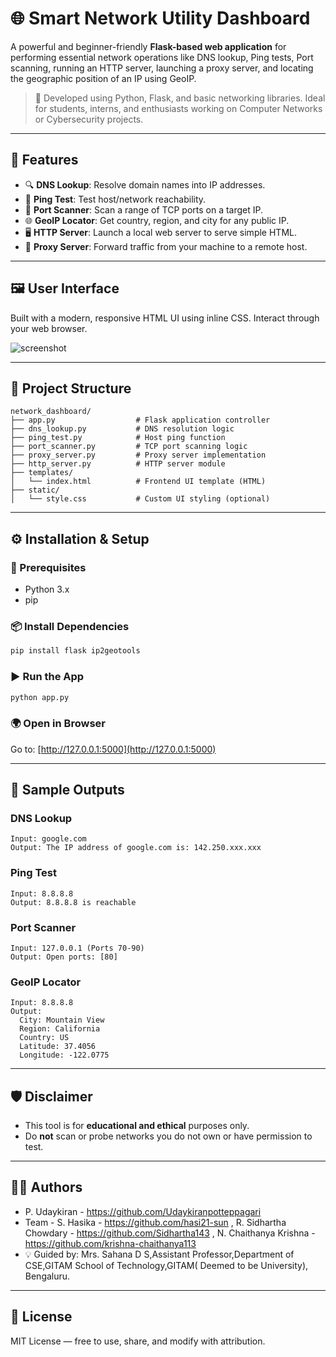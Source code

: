 # 🌐 Smart Network Utility Dashboard

A powerful and beginner-friendly **Flask-based web application** for performing essential network operations like DNS lookup, Ping tests, Port scanning, running an HTTP server, launching a proxy server, and locating the geographic position of an IP using GeoIP.

> 🔧 Developed using Python, Flask, and basic networking libraries. Ideal for students, interns, and enthusiasts working on Computer Networks or Cybersecurity projects.

---

## 🚀 Features

- 🔍 **DNS Lookup**: Resolve domain names into IP addresses.
- 🏓 **Ping Test**: Test host/network reachability.
- 🔐 **Port Scanner**: Scan a range of TCP ports on a target IP.
- 🌐 **GeoIP Locator**: Get country, region, and city for any public IP.
- 🖥️ **HTTP Server**: Launch a local web server to serve simple HTML.
- 🔁 **Proxy Server**: Forward traffic from your machine to a remote host.

---

## 🖼️ User Interface

Built with a modern, responsive HTML UI using inline CSS. Interact through your web browser.

![screenshot](https://via.placeholder.com/600x300?text=Smart+Network+Utility+Dashboard)

---

## 📂 Project Structure

```
network_dashboard/
├── app.py                  # Flask application controller
├── dns_lookup.py           # DNS resolution logic
├── ping_test.py            # Host ping function
├── port_scanner.py         # TCP port scanning logic
├── proxy_server.py         # Proxy server implementation
├── http_server.py          # HTTP server module
├── templates/
│   └── index.html          # Frontend UI template (HTML)
├── static/
│   └── style.css           # Custom UI styling (optional)
```

---

## ⚙️ Installation & Setup

### 🔧 Prerequisites

- Python 3.x
- pip

### 📦 Install Dependencies

```bash
pip install flask ip2geotools
```

### ▶️ Run the App

```bash
python app.py
```

### 🌍 Open in Browser

Go to: [http://127.0.0.1:5000](http://127.0.0.1:5000)

---

## 📸 Sample Outputs

### DNS Lookup
```
Input: google.com
Output: The IP address of google.com is: 142.250.xxx.xxx
```

### Ping Test
```
Input: 8.8.8.8
Output: 8.8.8.8 is reachable
```

### Port Scanner
```
Input: 127.0.0.1 (Ports 70-90)
Output: Open ports: [80]
```

### GeoIP Locator
```
Input: 8.8.8.8
Output:
  City: Mountain View
  Region: California
  Country: US
  Latitude: 37.4056
  Longitude: -122.0775
```

---

## 🛡️ Disclaimer

- This tool is for **educational and ethical** purposes only.
- Do **not** scan or probe networks you do not own or have permission to test.

---

## 🧑‍💻 Authors

- P. Udaykiran - https://github.com/Udaykiranpotteppagari 
- Team - S. Hasika - https://github.com/hasi21-sun , R. Sidhartha Chowdary - https://github.com/Sidhartha143 , N. Chaithanya Krishna - https://github.com/krishna-chaithanya113
- 💡 Guided by: Mrs. Sahana D S,Assistant Professor,Department of CSE,GITAM School of Technology,GITAM( Deemed to be University), Bengaluru.

---

## 📜 License

MIT License — free to use, share, and modify with attribution.
